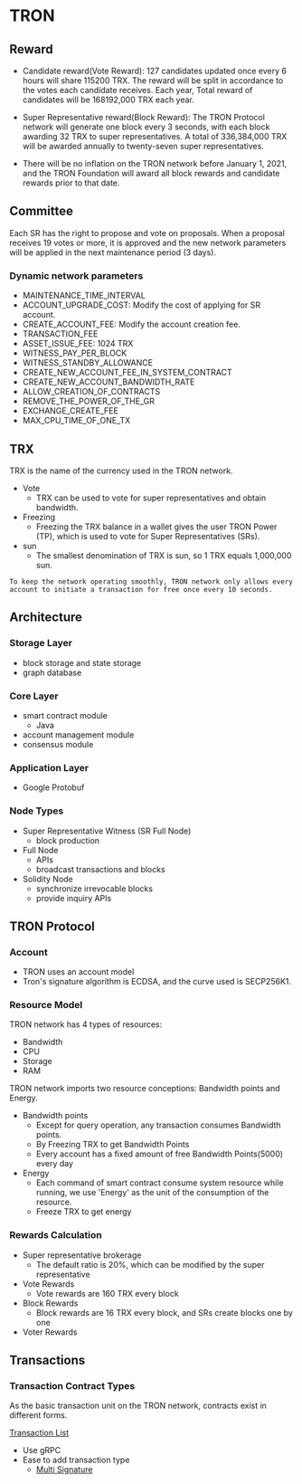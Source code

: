 # TRON

## Reward
- Candidate reward(Vote Reward): 127 candidates updated once every 6 hours will share 115200 TRX. The reward will be split in accordance to the votes each candidate receives. Each year, Total reward of candidates will be 168192,000 TRX each year.

- Super Representative reward(Block Reward): The TRON Protocol network will generate one block every 3 seconds, with each block awarding 32 TRX to super representatives. A total of 336,384,000 TRX will be awarded annually to twenty-seven super representatives.

- There will be no inflation on the TRON network before January 1, 2021, and the TRON Foundation will award all block rewards and candidate rewards prior to that date.

## Committee
Each SR has the right to propose and vote on proposals. When a proposal receives 19 votes or more, it is approved and the new network parameters will be applied in the next maintenance period (3 days).

### Dynamic network parameters
- MAINTENANCE_TIME_INTERVAL
- ACCOUNT_UPGRADE_COST: Modify the cost of applying for SR account.
- CREATE_ACCOUNT_FEE: Modify the account creation fee. 
- TRANSACTION_FEE
- ASSET_ISSUE_FEE: 1024 TRX
- WITNESS_PAY_PER_BLOCK
- WITNESS_STANDBY_ALLOWANCE
- CREATE_NEW_ACCOUNT_FEE_IN_SYSTEM_CONTRACT
- CREATE_NEW_ACCOUNT_BANDWIDTH_RATE
- ALLOW_CREATION_OF_CONTRACTS
- REMOVE_THE_POWER_OF_THE_GR
- EXCHANGE_CREATE_FEE
- MAX_CPU_TIME_OF_ONE_TX

## TRX

TRX is the name of the currency used in the TRON network.
* Vote
  * TRX can be used to vote for super representatives and obtain bandwidth.
* Freezing
  * Freezing the TRX balance in a wallet gives the user TRON Power (TP), which is used to vote for Super Representatives (SRs).
* sun
  * The smallest denomination of TRX is sun, so 1 TRX equals 1,000,000 sun.

`To keep the network operating smoothly, TRON network only allows every account to initiate a transaction for free once every 10 seconds.`

## Architecture

### Storage Layer

* block storage and state storage
* graph database

### Core Layer

* smart contract module
  * Java
* account management module
* consensus module

### Application Layer

* Google Protobuf

### Node Types

* Super Representative Witness (SR Full Node)
  * block production
* Full Node
  * APIs
  * broadcast transactions and blocks
* Solidity Node
  * synchronize irrevocable blocks
  * provide inquiry APIs 

## TRON Protocol

### Account

* TRON uses an account model
* Tron's signature algorithm is ECDSA, and the curve used is SECP256K1.

### Resource Model

TRON network has 4 types of resources:
* Bandwidth
* CPU
* Storage
* RAM

TRON network imports two resource conceptions: 
Bandwidth points and Energy.

* Bandwidth points
  * Except for query operation, any transaction consumes Bandwidth points.
  * By Freezing TRX to get Bandwidth Points
  * Every account has a fixed amount of free Bandwidth Points(5000) every day
* Energy
  * Each command of smart contract consume system resource while running, we use 'Energy' as the unit of the consumption of the resource.
  * Freeze TRX to get energy

### Rewards Calculation

* Super representative brokerage
  * The default ratio is 20%, which can be modified by the super representative
* Vote Rewards
  * Vote rewards are 160 TRX every block
* Block Rewards
  * Block rewards are 16 TRX every block, and SRs create blocks one by one
* Voter Rewards

## Transactions

### Transaction Contract Types
 
As the basic transaction unit on the TRON network, contracts exist in different forms. 

[Transaction List](https://github.com/tronprotocol/java-tron/blob/develop/protocol/src/main/protos/core/Tron.proto#L241)

* Use gRPC
* Ease to add transaction type
  * [Multi Signature](https://developers.tron.network/docs/multi-signature)



